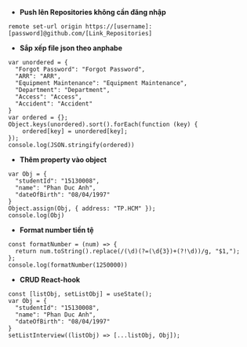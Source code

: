 
- **Push lên Repositories không cần đăng nhập**

```
remote set-url origin https://[username]:[password]@github.com/[Link_Repositories] 
```

- **Sắp xếp file json theo anphabe**

```
var unordered = { 
  "Forgot Password": "Forgot Password",
  "ARR": "ARR", 
  "Equipment Maintenance": "Equipment Maintenance", 
  "Department": "Department", 
  "Access": "Access", 
  "Accident": "Accident" 
} 
var ordered = {};
Object.keys(unordered).sort().forEach(function (key) {
    ordered[key] = unordered[key];
});
console.log(JSON.stringify(ordered))
```

- **Thêm property vào object**

```
var Obj = {
  "studentId": "15130008",
  "name": "Phan Duc Anh",
  "dateOfBirth": "08/04/1997"
}
Object.assign(Obj, { address: "TP.HCM" });
console.log(Obj)
```

- **Format number tiền tệ**

```
const formatNumber = (num) => {
  return num.toString().replace(/(\d)(?=(\d{3})+(?!\d))/g, "$1,");
};
console.log(formatNumber(1250000))
```
- **CRUD React-hook**

```
const [listObj, setListObj] = useState();
var Obj = {
  "studentId": "15130008",
  "name": "Phan Duc Anh",
  "dateOfBirth": "08/04/1997"
}
setListInterview((listObj) => [...listObj, Obj]);
```


